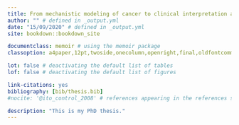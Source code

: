 ```yaml
--- 
title: From mechanistic modeling of cancer to clinical interpretation and impact evaluation
author: "" # defined in _output.yml
date: "15/09/2020" # defined in _output.yml
site: bookdown::bookdown_site

documentclass: memoir # using the memoir package
classoption: a4paper,12pt,twoside,onecolumn,openright,final,oldfontcommands

lot: false # deactivating the default list of tables
lof: false # deactivating the default list of figures

link-citations: yes
bibliography: [bib/thesis.bib]
#nocite: '@ito_control_2008' # references appearing in the references section but not in text

description: "This is my PhD thesis."
---
```










